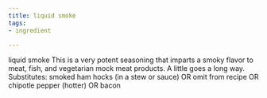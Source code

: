 ```yaml
---
title: liquid smoke
tags:
- ingredient

---
```

liquid smoke This is a very potent seasoning that imparts a smoky flavor to meat, fish, and vegetarian mock meat products. A little goes a long way. Substitutes: smoked ham hocks (in a stew or sauce) OR omit from recipe OR chipotle pepper (hotter) OR bacon
